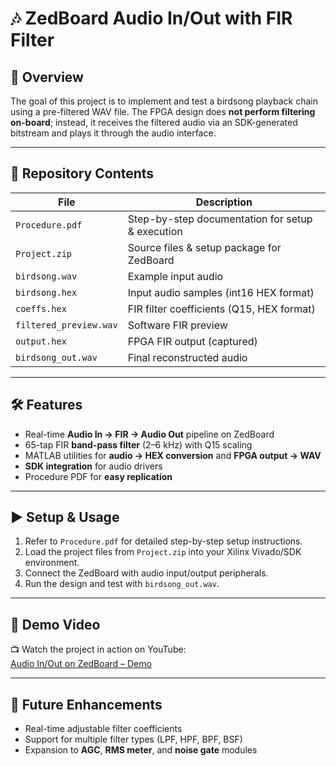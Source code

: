# 🎶 ZedBoard Audio In/Out with FIR Filter

## 📌 Overview
The goal of this project is to implement and test a birdsong playback chain using a pre-filtered WAV file. The FPGA design does **not perform filtering on-board**; instead, it receives the filtered audio via an SDK-generated bitstream and plays it through the audio interface.

---

## 📂 Repository Contents

| File | Description |
|------|-------------|
| `Procedure.pdf` | Step-by-step documentation for setup & execution |
| `Project.zip` | Source files & setup package for ZedBoard |
| `birdsong.wav` | Example input audio |
| `birdsong.hex` | Input audio samples (int16 HEX format) |
| `coeffs.hex` | FIR filter coefficients (Q15, HEX format) |
| `filtered_preview.wav` | Software FIR preview |
| `output.hex` | FPGA FIR output (captured) |
| `birdsong_out.wav` | Final reconstructed audio |

---

## 🛠️ Features
- Real-time **Audio In → FIR → Audio Out** pipeline on ZedBoard  
- 65-tap FIR **band-pass filter** (2–6 kHz) with Q15 scaling  
- MATLAB utilities for **audio → HEX conversion** and **FPGA output → WAV**  
- **SDK integration** for audio drivers  
- Procedure PDF for **easy replication**  

---

## ▶️ Setup & Usage
1. Refer to `Procedure.pdf` for detailed step-by-step setup instructions.  
2. Load the project files from `Project.zip` into your Xilinx Vivado/SDK environment.  
3. Connect the ZedBoard with audio input/output peripherals.  
4. Run the design and test with `birdsong_out.wav`.  

---

## 🎥 Demo Video
📺 Watch the project in action on YouTube:  
[Audio In/Out on ZedBoard – Demo](https://youtu.be/Dz3Q0xlWqdA?si=n91o6zly-b6aZZ9y)  

---

## 🚀 Future Enhancements
- Real-time adjustable filter coefficients  
- Support for multiple filter types (LPF, HPF, BPF, BSF)  
- Expansion to **AGC**, **RMS meter**, and **noise gate** modules  
